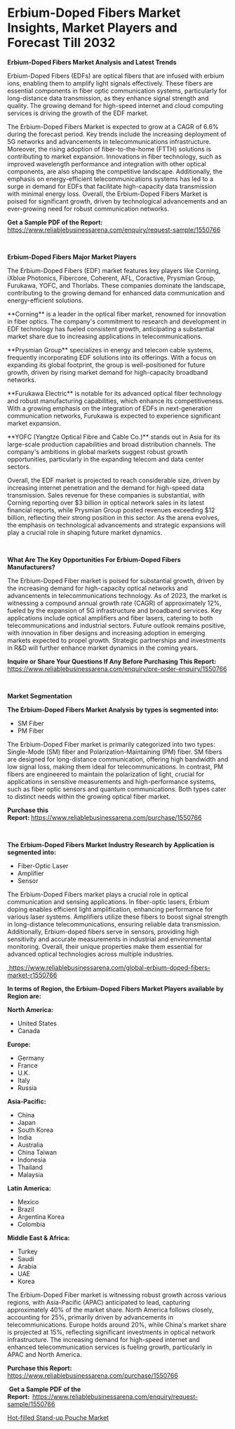<p><h1>Erbium-Doped Fibers Market Insights, Market Players and Forecast Till 2032</h1></p><p><strong>Erbium-Doped Fibers Market Analysis and Latest Trends</strong></p>
<p><p>Erbium-Doped Fibers (EDFs) are optical fibers that are infused with erbium ions, enabling them to amplify light signals effectively. These fibers are essential components in fiber optic communication systems, particularly for long-distance data transmission, as they enhance signal strength and quality. The growing demand for high-speed internet and cloud computing services is driving the growth of the EDF market.</p><p>The Erbium-Doped Fibers Market is expected to grow at a CAGR of 6.6% during the forecast period. Key trends include the increasing deployment of 5G networks and advancements in telecommunications infrastructure. Moreover, the rising adoption of fiber-to-the-home (FTTH) solutions is contributing to market expansion. Innovations in fiber technology, such as improved wavelength performance and integration with other optical components, are also shaping the competitive landscape. Additionally, the emphasis on energy-efficient telecommunications systems has led to a surge in demand for EDFs that facilitate high-capacity data transmission with minimal energy loss. Overall, the Erbium-Doped Fibers Market is poised for significant growth, driven by technological advancements and an ever-growing need for robust communication networks.</p></p>
<p><strong>Get a Sample PDF of the Report:&nbsp;</strong> <a href="https://www.reliablebusinessarena.com/enquiry/request-sample/1550766?utm_campaign=2469&utm_medium=2&utm_source=Github&utm_content=ia&utm_term=15022025&utm_id=erbium-doped-fibers">https://www.reliablebusinessarena.com/enquiry/request-sample/1550766</a></p>
<p>&nbsp;</p>
<p><strong>Erbium-Doped Fibers Major Market Players</strong></p>
<p><p>The Erbium-Doped Fibers (EDF) market features key players like Corning, iXblue Photonics, Fibercore, Coherent, AFL, Coractive, Prysmian Group, Furukawa, YOFC, and Thorlabs. These companies dominate the landscape, contributing to the growing demand for enhanced data communication and energy-efficient solutions.</p><p>**Corning** is a leader in the optical fiber market, renowned for innovation in fiber optics. The company's commitment to research and development in EDF technology has fueled consistent growth, anticipating a substantial market share due to increasing applications in telecommunications.</p><p>**Prysmian Group** specializes in energy and telecom cable systems, frequently incorporating EDF solutions into its offerings. With a focus on expanding its global footprint, the group is well-positioned for future growth, driven by rising market demand for high-capacity broadband networks.</p><p>**Furukawa Electric** is notable for its advanced optical fiber technology and robust manufacturing capabilities, which enhance its competitiveness. With a growing emphasis on the integration of EDFs in next-generation communication networks, Furukawa is expected to experience significant market expansion.</p><p>**YOFC (Yangtze Optical Fibre and Cable Co.)** stands out in Asia for its large-scale production capabilities and broad distribution channels. The company's ambitions in global markets suggest robust growth opportunities, particularly in the expanding telecom and data center sectors.</p><p>Overall, the EDF market is projected to reach considerable size, driven by increasing internet penetration and the demand for high-speed data transmission. Sales revenue for these companies is substantial, with Corning reporting over $3 billion in optical network sales in its latest financial reports, while Prysmian Group posted revenues exceeding $12 billion, reflecting their strong position in this sector. As the arena evolves, the emphasis on technological advancements and strategic expansions will play a crucial role in shaping future market dynamics.</p></p>
<p>&nbsp;</p>
<p><strong>What Are The Key Opportunities For Erbium-Doped Fibers Manufacturers?</strong></p>
<p><p>The Erbium-Doped Fiber market is poised for substantial growth, driven by the increasing demand for high-capacity optical networks and advancements in telecommunications technology. As of 2023, the market is witnessing a compound annual growth rate (CAGR) of approximately 12%, fueled by the expansion of 5G infrastructure and broadband services. Key applications include optical amplifiers and fiber lasers, catering to both telecommunications and industrial sectors. Future outlook remains positive, with innovation in fiber designs and increasing adoption in emerging markets expected to propel growth. Strategic partnerships and investments in R&D will further enhance market dynamics in the coming years.</p></p>
<p><strong>Inquire or Share Your Questions If Any Before Purchasing This Report:</strong> <a href="https://www.reliablebusinessarena.com/enquiry/pre-order-enquiry/1550766?utm_campaign=2469&utm_medium=2&utm_source=Github&utm_content=ia&utm_term=15022025&utm_id=erbium-doped-fibers">https://www.reliablebusinessarena.com/enquiry/pre-order-enquiry/1550766</a></p>
<p>&nbsp;</p>
<p><strong>Market Segmentation</strong></p>
<p><strong>The Erbium-Doped Fibers Market Analysis by types is segmented into:</strong></p>
<p><ul><li>SM Fiber</li><li>PM Fiber</li></ul></p>
<p><p>The Erbium-Doped Fiber market is primarily categorized into two types: Single-Mode (SM) fiber and Polarization-Maintaining (PM) fiber. SM fibers are designed for long-distance communication, offering high bandwidth and low signal loss, making them ideal for telecommunications. In contrast, PM fibers are engineered to maintain the polarization of light, crucial for applications in sensitive measurements and high-performance systems, such as fiber optic sensors and quantum communications. Both types cater to distinct needs within the growing optical fiber market.</p></p>
<p><strong>Purchase this Report:&nbsp;</strong><a href="https://www.reliablebusinessarena.com/purchase/1550766?utm_campaign=2469&utm_medium=2&utm_source=Github&utm_content=ia&utm_term=15022025&utm_id=erbium-doped-fibers">https://www.reliablebusinessarena.com/purchase/1550766</a></p>
<p>&nbsp;</p>
<p><strong>The Erbium-Doped Fibers Market Industry Research by Application is segmented into:</strong></p>
<p><ul><li>Fiber-Optic Laser</li><li>Amplifier</li><li>Sensor</li></ul></p>
<p><p>The Erbium-Doped Fibers market plays a crucial role in optical communication and sensing applications. In fiber-optic lasers, Erbium doping enables efficient light amplification, enhancing performance for various laser systems. Amplifiers utilize these fibers to boost signal strength in long-distance telecommunications, ensuring reliable data transmission. Additionally, Erbium-doped fibers serve in sensors, providing high sensitivity and accurate measurements in industrial and environmental monitoring. Overall, their unique properties make them essential for advanced optical technologies across multiple industries.</p></p>
<p><a href="https://www.reliablebusinessarena.com/global-erbium-doped-fibers-market-r1550766?utm_campaign=2469&utm_medium=2&utm_source=Github&utm_content=ia&utm_term=15022025&utm_id=erbium-doped-fibers">&nbsp;https://www.reliablebusinessarena.com/global-erbium-doped-fibers-market-r1550766</a></p>
<p><strong>In terms of Region, the Erbium-Doped Fibers Market Players available by Region are:</strong></p>
<p>
    <p> <strong> North America: </strong>
        <ul>
            <li>United States</li>
            <li>Canada</li>
        </ul>
        </p> 
    <p> <strong> Europe: </strong>
        <ul>
            <li>Germany</li>
            <li>France</li>
            <li>U.K.</li>
            <li>Italy</li>
            <li>Russia</li>
        </ul>
        </p> 
    <p> <strong> Asia-Pacific: </strong>
        <ul>
            <li>China</li>
            <li>Japan</li>
            <li>South Korea</li>
            <li>India</li>
            <li>Australia</li>
            <li>China Taiwan</li>
            <li>Indonesia</li>
            <li>Thailand</li>
            <li>Malaysia</li>
        </ul>
        </p> 
    <p> <strong> Latin America: </strong>
        <ul>
            <li>Mexico</li>
            <li>Brazil</li>
            <li>Argentina Korea</li>
            <li>Colombia</li>
        </ul>
        </p> 
    <p> <strong> Middle East & Africa: </strong>
        <ul>
            <li>Turkey</li>
            <li>Saudi</li>
            <li>Arabia</li>
            <li>UAE</li>
            <li>Korea</li>
        </ul>
    </p>
    </p>
<p><p>The Erbium-Doped Fiber market is witnessing robust growth across various regions, with Asia-Pacific (APAC) anticipated to lead, capturing approximately 40% of the market share. North America follows closely, accounting for 25%, primarily driven by advancements in telecommunications. Europe holds around 20%, while China's market share is projected at 15%, reflecting significant investments in optical network infrastructure. The increasing demand for high-speed internet and enhanced telecommunication services is fueling growth, particularly in APAC and North America.</p></p>
<p><strong>Purchase this Report: </strong><a href="https://www.reliablebusinessarena.com/purchase/1550766?utm_campaign=2469&utm_medium=2&utm_source=Github&utm_content=ia&utm_term=15022025&utm_id=erbium-doped-fibers">https://www.reliablebusinessarena.com/purchase/1550766</a></p>
<p>&nbsp;<strong>Get a Sample PDF of the Report:&nbsp;&nbsp;</strong><a href="https://www.reliablebusinessarena.com/enquiry/request-sample/1550766?utm_campaign=2469&utm_medium=2&utm_source=Github&utm_content=ia&utm_term=15022025&utm_id=erbium-doped-fibers">https://www.reliablebusinessarena.com/enquiry/request-sample/1550766</a></p>
<p><strong></strong></p>
<p><p><a href="https://github.com/rabiumofer/Market-Research-Report-List-1/blob/main/hot-filled-stand-up-pouche-market.md?utm_campaign=2469&utm_medium=2&utm_source=Github&utm_content=ia&utm_term=15022025&utm_id=erbium-doped-fibers">Hot-filled Stand-up Pouche Market</a></p></p>